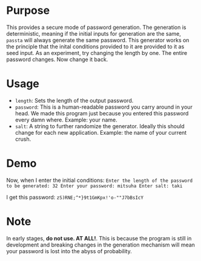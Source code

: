 # Purpose
This provides a secure mode of password generation. The generation is deterministic, meaning if the initial inputs for generation are the same, `passta` will always generate the same password. This generator works on the principle that the inital conditions provided to it are provided to it as seed input. As an experiment, try changing the length by one. The entire password changes. Now change it back.

# Usage
- `length`: Sets the length of the output password.
- `password`: This is a human-readable password you carry around in your head. We made this program just because you entered this password every damn where. Example: your name.
- `salt`: A string to further randomize the generator. Ideally this should change for each new application. Example: the name of your current crush.

# Demo
Now, when I enter the initial conditions:
``
Enter the length of the password to be generated: 32
Enter your password: mitsuha
Enter salt: taki
``

I get this password: `zS)RNE;^*}9t1GmKpx!'o-""J7bBsIcY`

# Note
In early stages, **do not use. AT ALL!**. This is because the program is still in development and breaking changes in the generation mechanism will mean your password is lost into the abyss of probability.
